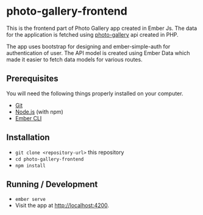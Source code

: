 # photo-gallery-frontend

This is the frontend part of Photo Gallery app created in Ember Js. The data for the application is fetched using [photo-gallery](https://github.com/justani/photo-gallery) api created in PHP.

The app uses bootstrap for designing and ember-simple-auth for authentication of user.
The API model is created using Ember Data which made it easier to fetch data models for various routes.

## Prerequisites

You will need the following things properly installed on your computer.

* [Git](https://git-scm.com/)
* [Node.js](https://nodejs.org/) (with npm)
* [Ember CLI](https://ember-cli.com/)

## Installation

* `git clone <repository-url>` this repository
* `cd photo-gallery-frontend`
* `npm install`

## Running / Development

* `ember serve`
* Visit the app at [http://localhost:4200](http://localhost:4200).

